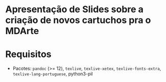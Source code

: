 # Apresentação de Slides sobre a criação de novos cartuchos pra o MDArte

# Requisitos

- Pacotes: `pandoc` (>= 12), `texlive`, `texlive-xetex`, `texlive-fonts-extra`,
  `texlive-lang-portuguese`, python3-pil

<!-- % vim: set ft=markdown ts=2 spell spelllang=pt_br: -->

